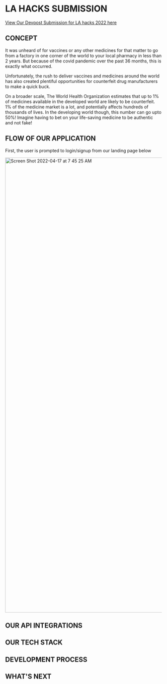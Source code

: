 # LA HACKS SUBMISSION

[View Our Devpost Submission for LA hacks 2022 here](https://www.google.com)

## CONCEPT

It was unheard of for vaccines or any other medicines for that matter to go from a factory in one corner of the world to your local pharmacy in less than 2 years. But because of the covid pandemic over the past 36 months, this is exactly what occurred.

Unfortunately, the rush to deliver vaccines and medicines around the world has also created plentiful opportunities for counterfeit drug manufacturers to make a quick buck. 

On a broader scale, The World Health Organization estimates that up to 1% of medicines available in the developed world are likely to be counterfeit. 1% of the medicine market is a lot, and potentially affects hundreds of thousands of lives. In the developing world though, this number can go upto 50%! Imagine having to bet on your life-saving medicine to be authentic and not fake!

## FLOW OF OUR APPLICATION

First, the user is prompted to login/signup from our landing page below 

<img width="1457" alt="Screen Shot 2022-04-17 at 7 45 25 AM" src="https://user-images.githubusercontent.com/34513460/163719638-1ec7c1a7-dd9f-433a-a38d-fc92ca257875.png">

## OUR API INTEGRATIONS

## OUR TECH STACK

## DEVELOPMENT PROCESS

## WHAT'S NEXT 
